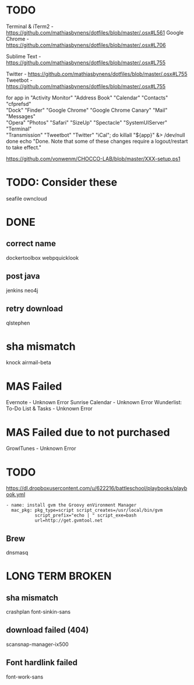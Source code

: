 # TODO

Terminal & iTerm2 - https://github.com/mathiasbynens/dotfiles/blob/master/.osx#L561
Google Chrome - https://github.com/mathiasbynens/dotfiles/blob/master/.osx#L706

Sublime Text - https://github.com/mathiasbynens/dotfiles/blob/master/.osx#L755

Twitter - https://github.com/mathiasbynens/dotfiles/blob/master/.osx#L755
Tweetbot - https://github.com/mathiasbynens/dotfiles/blob/master/.osx#L755


  for app in "Activity Monitor" "Address Book" "Calendar" "Contacts" "cfprefsd" \
    "Dock" "Finder" "Google Chrome" "Google Chrome Canary" "Mail" "Messages" \
    "Opera" "Photos" "Safari" "SizeUp" "Spectacle" "SystemUIServer" "Terminal" \
    "Transmission" "Tweetbot" "Twitter" "iCal"; do
    killall "${app}" &> /dev/null
  done
  echo "Done. Note that some of these changes require a logout/restart to take effect."

https://github.com/vonwenm/CHOCCO-LAB/blob/master/XXX-setup.ps1

# TODO: Consider these

seafile
owncloud

# DONE
## correct name
dockertoolbox
webpquicklook

## post java
jenkins
neo4j

## retry download
qlstephen

# sha mismatch
knock
airmail-beta

# MAS Failed
Evernote - Unknown Error
Sunrise Calendar - Unknown Error
Wunderlist: To-Do List & Tasks - Unknown Error

# MAS Failed due to not purchased
GrowlTunes - Unknown Error

# TODO

https://dl.dropboxusercontent.com/u/622216/battleschool/playbooks/playbook.yml

```
- name: install gvm the Groovy enVironment Manager
  mac_pkg: pkg_type=script script_creates=/usr/local/bin/gvm
           script_prefix="echo | " script_exe=bash
           url=http://get.gvmtool.net
```

## Brew
dnsmasq


# LONG TERM BROKEN

## sha mismatch
crashplan
font-sinkin-sans

## download failed (404)
scansnap-manager-ix500

## Font hardlink failed
font-work-sans

